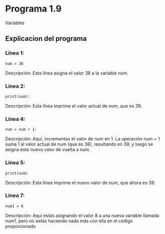 # Programa 1.9 
Variables 
## Explicacion del programa 
### Línea 1: 
```
num = 38
```
Descripción: Esta línea asigna el valor 38 a la variable num.

### Línea 2: 
```
print(num):
```
Descripción: Esta línea imprime el valor actual de num, que es 38.

### Línea 4: 
```
num = num + 1:
```
Descripción: Aquí, incrementas el valor de num en 1. La operación num + 1 suma 1 al valor actual de num (que es 38), resultando en 39, y luego se asigna este nuevo valor de vuelta a num.

### Línea 5: 
```
print(num)
```
Descripción: Esta línea imprime el nuevo valor de num, que ahora es 39.

### Línea 7: 
```
num1 = 8
```
Descripción: Aquí estás asignando el valor 8 a una nueva variable llamada num1, pero no estás haciendo nada más con ella en el código proporcionado
